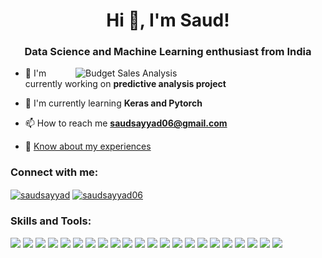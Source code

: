 <!--
### Hi there 👋

I'm Saud!

You can also find me on [LinkedIn](https://www.linkedin.com/in/saudsayyad).




**saudsayyad/saudsayyad** is a ✨ _special_ ✨ repository because its `README.md` (this file) appears on your GitHub profile.

Here are some ideas to get you started:

- 🔭 I’m currently working on ...
- 🌱 I’m currently learning ...
- 👯 I’m looking to collaborate on ...
- 🤔 I’m looking for help with ...
- 💬 Ask me about ...
- 📫 How to reach me: ...
- 😄 Pronouns: ...
- ⚡ Fun fact: ...
-->
<h1 align="center">Hi 👋, I'm Saud!</h1>
<h3 align="center">Data Science and Machine Learning enthusiast from India</h3>


<img align="right" alt='Budget Sales Analysis ' width="400" src='https:&#47;&#47;public.tableau.com&#47;static&#47;images&#47;Bu&#47;BudgetSalesAnalysis&#47;BudgetSalesAnalysis&#47;1_rss.png' style='border: none' />


- 🔭 I'm currently working on **predictive analysis project**

- 🌱 I'm currently learning **Keras and Pytorch**

- 📫 How to reach me **saudsayyad06@gmail.com**

- 📄 [Know about my experiences](https://drive.google.com/file/d/1jjU2dTBJ9cR4yI5aijJ1jaUYCq6wpzVt/view?usp=sharing)

<h3 align="left">Connect with me:</h3>
<p align="left">
<a href="https://linkedin.com/in/saudsayyad" target="blank"><img align="center" src="https://raw.githubusercontent.com/rahuldkjain/github-profile-readme-generator/master/src/images/icons/Social/linked-in-alt.svg" alt="saudsayyad" height="30" width="40" /></a>
<a href="https://www.hackerrank.com/saudsayyad06" target="blank"><img align="center" src="https://raw.githubusercontent.com/rahuldkjain/github-profile-readme-generator/master/src/images/icons/Social/hackerrank.svg" alt="saudsayyad06" height="30" width="40" /></a>
</p>

<h3 align="left">Skills and Tools:</h3>


![](https://img.shields.io/badge/Code-Python-informational?style=flat&logo=python&logoColor=white&color=0FAEA4&labelColor=343633)
![](https://img.shields.io/badge/Code-C++-informational?style=flat&logo=cplusplus&logoColor=white&color=0FAEA4&labelColor=343633)
![](https://img.shields.io/badge/Code-C-informational?style=flat&logo=c&logoColor=white&color=0FAEA4&labelColor=343633)
![](https://img.shields.io/badge/Database-MySQL-informational?style=flat&logo=Mysql&logoColor=white&color=0FAEA4&labelColor=343633) 
![](https://img.shields.io/badge/Data_Science-informational?style=flat&logo=pyg&logoColor=white&color=0FAEA4&labelColor=343633)
![](https://img.shields.io/badge/Data_Analysis-informational?style=flat&logo=alwaysdata&logoColor=white&color=0FAEA4&labelColor=343633)
![](https://img.shields.io/badge/Machine_Learning-informational?style=flat&logo=pypi&logoColor=white&color=0FAEA4&labelColor=343633)
![](https://img.shields.io/badge/Data_Visualization-informational?style=flat&logo=googleanalytics&logoColor=white&color=0FAEA4&labelColor=343633)
![](https://img.shields.io/badge/Business_Intelligence-informational?style=flat&logo=powerbi&logoColor=white&color=0FAEA4&labelColor=343633)
![](https://img.shields.io/badge/ML-Pandas-informational?style=flat&logo=pandas&logoColor=white&color=0FAEA4&labelColor=343633)
![](https://img.shields.io/badge/ML-Numpy-informational?style=flat&logo=numpy&logoColor=white&color=0FAEA4&labelColor=343633)
![](https://img.shields.io/badge/ML-ScikitLearn-informational?style=flat&logo=scikitlearn&logoColor=white&color=0FAEA4&labelColor=343633)
![](https://img.shields.io/badge/Framework-Flask-informational?style=flat&logo=flask&logoColor=white&color=0FAEA4&labelColor=343633)
![](https://img.shields.io/badge/BI-Tableau-informational?style=flat&logo=tableau&logoColor=white&color=0FAEA4&labelColor=343633)
![](https://img.shields.io/badge/DataViz-Seaborn-informational?style=flat&logo=plotly&logoColor=white&color=0FAEA4&labelColor=343633)
![](https://img.shields.io/badge/DataViz-Plotly-informational?style=flat&logo=plotly&logoColor=white&color=0FAEA4&labelColor=343633)
![](https://img.shields.io/badge/DataViz-Matplolib-informational?style=flat&logo=plotly&logoColor=white&color=0FAEA4&labelColor=343633)
![](https://img.shields.io/badge/Linux-informational?style=flat&logo=linux&logoColor=white&color=0FAEA4&labelColor=343633)
![](https://img.shields.io/badge/DevOps-informational?style=flat&logo=azuredevops&logoColor=white&color=0FAEA4&labelColor=343633)
![](https://img.shields.io/badge/Jupyter_Notebok-informational?flat&logo=jupyter&logoColor=white&color=0FAEA4&labelColor=343633)
![](https://img.shields.io/badge/Statistics-informational?style=flat&logo=clyp&logoColor=white&color=0FAEA4&labelColor=343633)
![](https://img.shields.io/badge/Predictive_Analysis-informational?style=flat&logo=WeightsAndBiases&logoColor=white&color=0FAEA4&labelColor=343633)








<!--
<h3 align="left">Languages and Tools:</h3>
<p align="left">
    
    <a href="https://aws.amazon.com" target="_blank" rel="noreferrer"> <img src="https://raw.githubusercontent.com/devicons/devicon/master/icons/amazonwebservices/amazonwebservices-original-wordmark.svg" alt="aws" width="40" height="40"/> </a> 
    <a href="https://www.gnu.org/software/bash/" target="_blank" rel="noreferrer"> <img src="https://www.vectorlogo.zone/logos/gnu_bash/gnu_bash-icon.svg" alt="bash" width="40" height="40"/> </a> 
    <a href="https://www.cprogramming.com/" target="_blank" rel="noreferrer"> <img src="https://raw.githubusercontent.com/devicons/devicon/master/icons/c/c-original.svg" alt="c" width="40" height="40"/> </a> 
    <a href="https://www.w3schools.com/cpp/" target="_blank" rel="noreferrer"> <img src="https://raw.githubusercontent.com/devicons/devicon/master/icons/cplusplus/cplusplus-original.svg" alt="cplusplus" width="40" height="40"/> </a> 
    <a href="https://www.docker.com/" target="_blank" rel="noreferrer"> <img src="https://raw.githubusercontent.com/devicons/devicon/master/icons/docker/docker-original-wordmark.svg" alt="docker" width="40" height="40"/> </a> 
    <a href="https://flask.palletsprojects.com/" target="_blank" rel="noreferrer"> <img src="https://www.vectorlogo.zone/logos/pocoo_flask/pocoo_flask-icon.svg" alt="flask" width="40" height="40"/> </a> 
    <a href="https://git-scm.com/" target="_blank" rel="noreferrer"> <img src="https://www.vectorlogo.zone/logos/git-scm/git-scm-icon.svg" alt="git" width="40" height="40"/> </a> 
    <a href="https://www.linux.org/" target="_blank" rel="noreferrer"> <img src="https://raw.githubusercontent.com/devicons/devicon/master/icons/linux/linux-original.svg" alt="linux" width="40" height="40"/> </a> 
    <a href="https://www.mysql.com/" target="_blank" rel="noreferrer"> <img src="https://raw.githubusercontent.com/devicons/devicon/master/icons/mysql/mysql-original-wordmark.svg" alt="mysql" width="40" height="40"/> </a> 
    <a href="https://pandas.pydata.org/" target="_blank" rel="noreferrer"> <img src="https://raw.githubusercontent.com/devicons/devicon/2ae2a900d2f041da66e950e4d48052658d850630/icons/pandas/pandas-original.svg" alt="pandas" width="40" height="40"/> </a> 
    <a href="https://www.python.org" target="_blank" rel="noreferrer"> <img src="https://raw.githubusercontent.com/devicons/devicon/master/icons/python/python-original.svg" alt="python" width="40" height="40"/> </a> 
    <a href="https://scikit-learn.org/" target="_blank" rel="noreferrer"> <img src="https://upload.wikimedia.org/wikipedia/commons/0/05/Scikit_learn_logo_small.svg" alt="scikit_learn" width="40" height="40"/> </a> 
    <a href="https://seaborn.pydata.org/" target="_blank" rel="noreferrer"> <img src="https://seaborn.pydata.org/_images/logo-mark-lightbg.svg" alt="seaborn" width="40" height="40"/> </a> 
</p>
